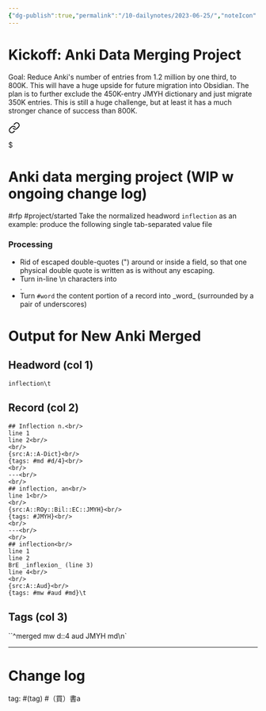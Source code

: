 ```yaml
---
{"dg-publish":true,"permalink":"/10-dailynotes/2023-06-25/","noteIcon":"2"}
---
```


# Kickoff: Anki Data Merging Project

Goal: Reduce Anki's number of entries from 1.2 million by one third, to 800K. This will have a huge upside for future migration into Obsidian. The plan is to further exclude the 450K-entry JMYH dictionary and just migrate 350K entries. This is still a huge challenge, but at least it has a much stronger chance of success than 800K.


<div class="transclusion internal-embed is-loaded"><a class="markdown-embed-link" href="/anki-data-merging-project-wip-w-ongoing-change-log/" aria-label="Open link"><svg xmlns="http://www.w3.org/2000/svg" width="24" height="24" viewBox="0 0 24 24" fill="none" stroke="currentColor" stroke-width="2" stroke-linecap="round" stroke-linejoin="round" class="svg-icon lucide-link"><path d="M10 13a5 5 0 0 0 7.54.54l3-3a5 5 0 0 0-7.07-7.07l-1.72 1.71"></path><path d="M14 11a5 5 0 0 0-7.54-.54l-3 3a5 5 0 0 0 7.07 7.07l1.71-1.71"></path></svg></a><div class="markdown-embed">

$<div class="markdown-embed-title">

# Anki data merging project (WIP w ongoing change log)

</div>



#rfp 
#project/started 
Take the normalized headword `inflection` as an example: produce the following single tab-separated value file

### Processing
- Rid of escaped double-quotes (") around or inside a field, so that one physical double quote is written as is without any escaping.
- Turn in-line \n characters into <br/>.
- Turn `#word` the content portion of a record into \_word\_ (surrounded by a pair of underscores)

# Output for New Anki Merged

## Headword (col 1)
`inflection\t`
## Record (col 2)
```
## Inflection n.<br/>
line 1
line 2<br/>
<br/>
{src:A::A-Dict}<br/>
{tags: #md #d/4}<br/>
<br/>
---<br/>
<br/>
## inflection, an<br/>
line 1<br/>
<br/>
{src:A::ROy::Bil::EC::JMYH}<br/>
{tags: #JMYH}<br/>
<br/>
---<br/>
<br/>
## inflection<br/>
line 1
line 2  
BrE _inflexion_ (line 3)
line 4<br/>
<br/>
{src:A::Aud}<br/>
{tags: #mw #aud #md}\t
```
## Tags (col 3)
``^merged mw d::4 aud JMYH md\n`

---
# Change log

tag: #(tag)
#（買）書a

</div></div>
